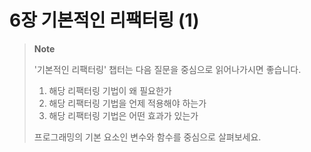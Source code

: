 # 6장 기본적인 리팩터링 (1)

> **Note**
>
> '기본적인 리팩터링' 챕터는 다음 질문을 중심으로 읽어나가시면 좋습니다.
>
> 1. 해당 리팩터링 기법이 왜 필요한가
> 2. 해당 리팩터링 기법을 언제 적용해야 하는가
> 3. 해당 리팩터링 기법은 어떤 효과가 있는가
>
> 프로그래밍의 기본 요소인 변수와 함수를 중심으로 살펴보세요.

